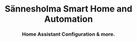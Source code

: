<h1 align="center">Sännesholma Smart Home and Automation</h1>
<h3 align="center">Home Assistant Configuration &amp; more.</h3>